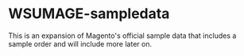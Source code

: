 WSUMAGE-sampledata
==================
This is an expansion of Magento's official sample data that includes a sample order and will include more later on.
